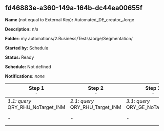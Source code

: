 ## fd46883e-a360-149a-164b-dc44ea00655f

**Name** (not equal to External Key)**:** Automated_DE_creator_Jorge

**Description:** n/a

**Folder:** my automations/2.Business/Tests/Jorge/Segmentation/

**Started by:** Schedule

**Status:** Ready

**Schedule:** Not defined

**Notifications:** _none_


| Step 1<br>_<small>-</small>_ | Step 2<br>_<small>-</small>_ | Step 3<br>_<small>-</small>_ | Step 4<br>_<small>-</small>_ | Step 5<br>_<small>-</small>_ | Step 6<br>_<small>-</small>_ | Step 7<br>_<small>-</small>_ | Step 8<br>_<small>-</small>_ | Step 9<br>_<small>-</small>_ | Step 10<br>_<small>-</small>_ |
| --- | --- | --- | --- | --- | --- | --- | --- | --- | --- |
| _1.1: query_<br>QRY_RHU_NoTarget_INM | _2.1: query_<br>QRY_RHU_Target_INM | _3.1: query_<br>QRY_GE_NoTarget_INM | _4.1: query_<br>QRY_GE_Target_INM | _5.1: query_<br>QRY_MED_EMP_PULL_C_Target_HIP_ALL | _6.1: query_<br>QRY_MED_EMP_PULL_C_ALL | _7.1: query_<br>QRY_Recibido_AE_Reuma_Pombo_4anos | _8.1: query_<br>QRY_Recibido_AE_Gastro_CU | _9.1: query_<br>QRY_Recibido_AE_RutaPH7_Intro | _10.1: query_<br>QRY_RHU_INFO_DEL_DE |
| - | - | - | - | - | - | - | - | - | _10.2: query_<br>QRY_RHU_Recibido_AE_Pombo |
